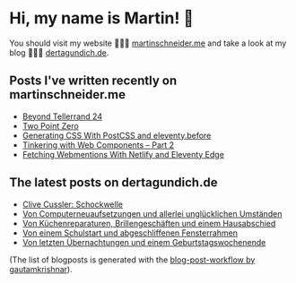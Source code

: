 # Hi, my name is Martin! 👋 
You should visit my website 👨🏼‍💻  [martinschneider.me](https://martinschneider.me) and take a look at my blog 🤷🏼‍♂️ [dertagundich.de](https://www.dertagundich.de).

## Posts I've written recently on martinschneider.me
<!-- MSME-POST-LIST:START -->
- [Beyond Tellerrand 24](https://martinschneider.me/articles/beyond-tellerrand-24/)
- [Two Point Zero](https://martinschneider.me/articles/two-point-zero/)
- [Generating CSS With PostCSS and eleventy.before](https://martinschneider.me/articles/generating-css-with-postcss-and-eleventy-before/)
- [Tinkering with Web Components – Part 2](https://martinschneider.me/articles/tinkering-with-web-components-part-2/)
- [Fetching Webmentions With Netlify and Eleventy Edge](https://martinschneider.me/articles/fetching-webmentions-with-netlify-and-eleventy-edge/)
<!-- MSME-POST-LIST:END -->

## The latest posts on dertagundich.de
<!-- DTUI-POST-LIST:START -->
- [Clive Cussler: Schockwelle](https://www.dertagundich.de/2024/09/clive-cussler-schockwelle)
- [Von Computerneuaufsetzungen und allerlei unglücklichen Umständen](https://www.dertagundich.de/2024/09/von-computerneuaufsetzungen-und-allerlei-unglucklichen-umstanden)
- [Von Küchenreparaturen, Brillengeschäften und einem Hausabschied](https://www.dertagundich.de/2024/09/von-kuchenreparaturen-brillengeschaften-und-einem-hausabschied)
- [Von einem Schulstart und abgeschliffenen Fensterrahmen](https://www.dertagundich.de/2024/08/von-einem-schulstart-und-abgeschliffenen-fensterrahmen)
- [Von letzten Übernachtungen und einem Geburtstagswochenende](https://www.dertagundich.de/2024/08/von-letzten-ubernachtungen-und-einem-geburtstagswochenende)
<!-- DTUI-POST-LIST:END -->

(The list of blogposts is generated with the [blog-post-workflow by gautamkrishnar](https://github.com/gautamkrishnar/blog-post-workflow)).
